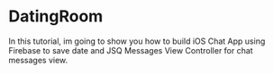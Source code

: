 # DatingRoom
In this tutorial, im going to show you how to build iOS Chat App using Firebase to save date and JSQ Messages View Controller for chat messages view.

